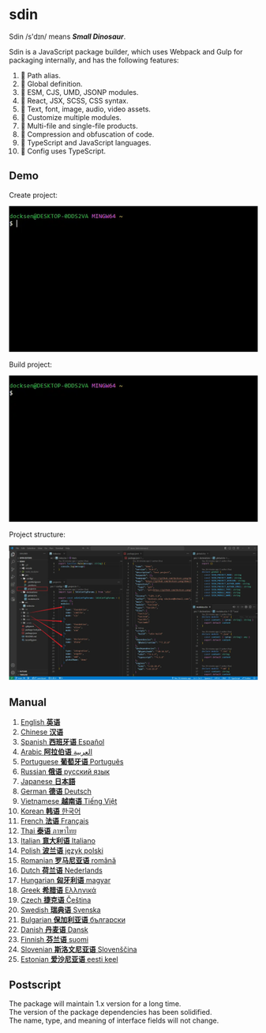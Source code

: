 # sdin

Sdin /s'dɪn/ means **_Small Dinosaur_**.

Sdin is a JavaScript package builder, which uses Webpack and Gulp for packaging internally, and has the following features:

1. 🐁 Path alias.
2. 🐃 Global definition.
3. 🐉 ESM, CJS, UMD, JSONP modules.
4. 🐐 React, JSX, SCSS, CSS syntax.
5. 🐎 Text, font, image, audio, video assets.
6. 🐇 Customize multiple modules.
7. 🐍 Multi-file and single-file products.
8. 🐅 Compression and obfuscation of code.
9. 🐒 TypeScript and JavaScript languages.
10. 🐓 Config uses TypeScript.

## Demo

Create project:

![Create project](https://raw.githubusercontent.com/docksen/sdin/refs/heads/main/pro/assets/uy53am2nojdsbr9n.webp)

Build project:

![Build project](https://raw.githubusercontent.com/docksen/sdin/refs/heads/main/pro/assets/e0vnpz1v1r1bzsab.webp)

Project structure:

![Project structure](https://raw.githubusercontent.com/docksen/sdin/refs/heads/main/pro/assets/dwy479ns4nuc4nm3.webp)

## Manual

1. [English **英语**](https://github.com/docksen/sdin/blob/main/pro/documents/en.md)
2. [Chinese **汉语**](https://github.com/docksen/sdin/blob/main/pro/documents/zh.md)
3. [Spanish **西班牙语** Español](https://github.com/docksen/sdin/blob/main/pro/documents/spa.md)
4. [Arabic **阿拉伯语** العربية](https://github.com/docksen/sdin/blob/main/pro/documents/ara.md)
5. [Portuguese **葡萄牙语** Português](https://github.com/docksen/sdin/blob/main/pro/documents/pt.md)
6. [Russian **俄语** русский язык](https://github.com/docksen/sdin/blob/main/pro/documents/ru.md)
7. [Japanese **日本語**](https://github.com/docksen/sdin/blob/main/pro/documents/jp.md)
8. [German **德语** Deutsch](https://github.com/docksen/sdin/blob/main/pro/documents/de.md)
9. [Vietnamese **越南语** Tiếng Việt](https://github.com/docksen/sdin/blob/main/pro/documents/vie.md)
10. [Korean **韩语** 한국어](https://github.com/docksen/sdin/blob/main/pro/documents/kor.md)
11. [French **法语** Français](https://github.com/docksen/sdin/blob/main/pro/documents/fra.md)
12. [Thai **泰语** ภาษาไทย](https://github.com/docksen/sdin/blob/main/pro/documents/th.md)
13. [Italian **意大利语** Italiano](https://github.com/docksen/sdin/blob/main/pro/documents/it.md)
14. [Polish **波兰语** język polski](https://github.com/docksen/sdin/blob/main/pro/documents/pl.md)
15. [Romanian **罗马尼亚语** română](https://github.com/docksen/sdin/blob/main/pro/documents/rom.md)
16. [Dutch **荷兰语** Nederlands](https://github.com/docksen/sdin/blob/main/pro/documents/nl.md)
17. [Hungarian **匈牙利语** magyar](https://github.com/docksen/sdin/blob/main/pro/documents/hu.md)
18. [Greek **希腊语** Ελληνικά](https://github.com/docksen/sdin/blob/main/pro/documents/el.md)
19. [Czech **捷克语** Čeština](https://github.com/docksen/sdin/blob/main/pro/documents/cs.md)
20. [Swedish **瑞典语** Svenska](https://github.com/docksen/sdin/blob/main/pro/documents/swe.md)
21. [Bulgarian **保加利亚语** български](https://github.com/docksen/sdin/blob/main/pro/documents/bul.md)
22. [Danish **丹麦语** Dansk](https://github.com/docksen/sdin/blob/main/pro/documents/dan.md)
23. [Finnish **芬兰语** suomi](https://github.com/docksen/sdin/blob/main/pro/documents/fin.md)
24. [Slovenian **斯洛文尼亚语** Slovenščina](https://github.com/docksen/sdin/blob/main/pro/documents/slo.md)
25. [Estonian **爱沙尼亚语** eesti keel](https://github.com/docksen/sdin/blob/main/pro/documents/est.md)

## Postscript

The package will maintain 1.x version for a long time.  
The version of the package dependencies has been solidified.  
The name, type, and meaning of interface fields will not change.
